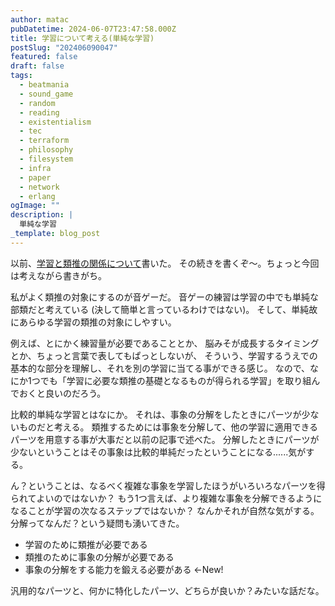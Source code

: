 ```yaml
---
author: matac
pubDatetime: 2024-06-07T23:47:58.000Z
title: 学習について考える(単純な学習)
postSlug: "202406090047"
featured: false
draft: false
tags:
  - beatmania
  - sound_game
  - random
  - reading
  - existentialism
  - tec
  - terraform
  - philosophy
  - filesystem
  - infra
  - paper
  - network
  - erlang
ogImage: ""
description: |
  単純な学習
_template: blog_post
---
```


以前、[学習と類推の関係について](202406052344)書いた。
その続きを書くぞ〜。ちょっと今回は考えながら書きがち。

私がよく類推の対象にするのが音ゲーだ。
音ゲーの練習は学習の中でも単純な部類だと考えている
(決して簡単と言っているわけではない)。
そして、単純故にあらゆる学習の類推の対象にしやすい。

例えば、とにかく練習量が必要であることとか、
脳みそが成長するタイミングとか、ちょっと言葉で表してもぱっとしないが、
そういう、学習するうえでの基本的な部分を理解し、それを別の学習に当てる事ができる感じ。
なので、なにか1つでも「学習に必要な類推の基礎となるものが得られる学習」を取り組んでおくと良いのだろう。

比較的単純な学習とはなにか。
それは、事象の分解をしたときにパーツが少ないものだと考える。
類推するためには事象を分解して、他の学習に適用できるパーツを用意する事が大事だと以前の記事で述べた。
分解したときにパーツが少ないということはその事象は比較的単純だったということになる......気がする。

ん？ということは、なるべく複雑な事象を学習したほうがいろいろなパーツを得られてよいのではないか？
もう1つ言えば、より複雑な事象を分解できるようになることが学習の次なるステップではないか？
なんかそれが自然な気がする。
分解ってなんだ？という疑問も湧いてきた。

- 学習のために類推が必要である
- 類推のために事象の分解が必要である
- 事象の分解をする能力を鍛える必要がある ←New!

汎用的なパーツと、何かに特化したパーツ、どちらが良いか？みたいな話だな。
